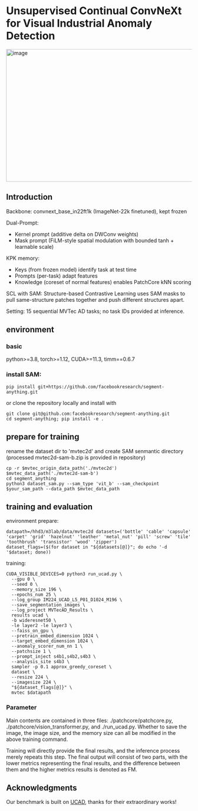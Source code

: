 # Unsupervised Continual ConvNeXt for Visual Industrial Anomaly Detection
<img width="926" height="360" alt="image" src="https://github.com/user-attachments/assets/59dbcaeb-6e28-4ab7-a39b-7ff2c67179e5" />


## Introduction

Backbone: convnext_base_in22ft1k (ImageNet-22k finetuned), kept frozen

Dual-Prompt:
- Kernel prompt (additive delta on DWConv weights)
- Mask prompt (FiLM-style spatial modulation with bounded tanh + learnable scale)

KPK memory:
- Keys (from frozen model) identify task at test time
- Prompts (per-task) adapt features
- Knowledge (coreset of normal features) enables PatchCore kNN scoring

SCL with SAM: Structure-based Contrastive Learning uses SAM masks to pull same-structure patches together and push different structures apart.

Setting: 15 sequential MVTec AD tasks; no task IDs provided at inference.

## environment

### basic
python>=3.8, torch>=1.12, CUDA>=11.3, timm==0.6.7

### install SAM:
```
pip install git+https://github.com/facebookresearch/segment-anything.git
```
or clone the repository locally and install with
```
git clone git@github.com:facebookresearch/segment-anything.git
cd segment-anything; pip install -e .
```

## prepare for training
rename the dataset dir to 'mvtec2d' and create SAM senmantic directory
(processed mvtec2d-sam-b.zip is provided in repository)
```
cp -r $mvtec_origin_data_path('./mvtec2d') $mvtec_data_path('./mvtec2d-sam-b')
cd segment_anything
python3 dataset_sam.py --sam_type 'vit_b' --sam_checkpoint $your_sam_path --data_path $mvtec_data_path
```

## training and evaluation
environment prepare:
```
datapath=/hhd3/m3lab/data/mvtec2d datasets=('bottle' 'cable' 'capsule' 'carpet' 'grid' 'hazelnut' 'leather' 'metal_nut' 'pill' 'screw' 'tile' 'toothbrush' 'transistor' 'wood' 'zipper')
dataset_flags=($(for dataset in "${datasets[@]}"; do echo '-d '$dataset; done))
```

<!-- datapath=/hhd3/m3lab/data/visa datasets=('candle' 'capsules' 'cashew' 'chewinggum' 'fryum' 'macaroni1' 'macaroni2' 'pcb1' 'pcb2' 'pcb3' 'pcb4' 'pipe_fryum') -->
training:
```
CUDA_VISIBLE_DEVICES=0 python3 run_ucad.py \
  --gpu 0 \
  --seed 0 \
  --memory_size 196 \
  --epochs_num 25 \
  --log_group IM224_UCAD_L5_P01_D1024_M196 \
  --save_segmentation_images \
  --log_project MVTecAD_Results \
  results ucad \
  -b wideresnet50 \
  -le layer2 -le layer3 \
  --faiss_on_gpu \
  --pretrain_embed_dimension 1024 \
  --target_embed_dimension 1024 \
  --anomaly_scorer_num_nn 1 \
  --patchsize 1 \
  --prompt_inject s4b1,s4b2,s4b3 \
  --analysis_site s4b3 \
  sampler -p 0.1 approx_greedy_coreset \
  dataset \
  --resize 224 \
  --imagesize 224 \
  "${dataset_flags[@]}" \
  mvtec $datapath
```

### Parameter
Main contents are contained in three files: ./patchcore/patchcore.py, ./patchcore/vision_transformer.py, and ./run_ucad.py.
Whether to save the image, the image size, and the memory size can all be modified in the above training command.

Training will directly provide the final results, and the inference process merely repeats this step. The final output will consist of two parts, with the lower metrics representing the final results, and the difference between them and the higher metrics results is denoted as FM.

## Acknowledgments

Our benchmark is built on [UCAD](https://github.com/shirowalker/UCAD), thanks for their extraordinary works!
